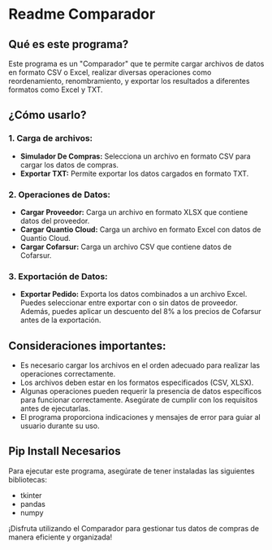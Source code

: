 <h1>Readme Comparador</h1>

<h2>Qué es este programa?</h2>
<p>Este programa es un "Comparador" que te permite cargar archivos de datos en formato CSV o Excel, realizar diversas operaciones como reordenamiento, renombramiento, y exportar los resultados a diferentes formatos como Excel y TXT.</p>

<h2>¿Cómo usarlo?</h2>

<h3>1. Carga de archivos:</h3>
<ul>
  <li><strong>Simulador De Compras:</strong> Selecciona un archivo en formato CSV para cargar los datos de compras.</li>
  <li><strong>Exportar TXT:</strong> Permite exportar los datos cargados en formato TXT.</li>
</ul>

<h3>2. Operaciones de Datos:</h3>
<ul>
  <li><strong>Cargar Proveedor:</strong> Carga un archivo en formato XLSX que contiene datos del proveedor.</li>
  <li><strong>Cargar Quantio Cloud:</strong> Carga un archivo en formato Excel con datos de Quantio Cloud.</li>
  <li><strong>Cargar Cofarsur:</strong> Carga un archivo CSV que contiene datos de Cofarsur.</li>
</ul>

<h3>3. Exportación de Datos:</h3>
<ul>
  <li><strong>Exportar Pedido:</strong> Exporta los datos combinados a un archivo Excel. Puedes seleccionar entre exportar con o sin datos de proveedor. Además, puedes aplicar un descuento del 8% a los precios de Cofarsur antes de la exportación.</li>
</ul>

<h2>Consideraciones importantes:</h2>
<ul>
  <li>Es necesario cargar los archivos en el orden adecuado para realizar las operaciones correctamente.</li>
  <li>Los archivos deben estar en los formatos especificados (CSV, XLSX).</li>
  <li>Algunas operaciones pueden requerir la presencia de datos específicos para funcionar correctamente. Asegúrate de cumplir con los requisitos antes de ejecutarlas.</li>
  <li>El programa proporciona indicaciones y mensajes de error para guiar al usuario durante su uso.</li>
</ul>

<h2>Pip Install Necesarios</h2>
<p>Para ejecutar este programa, asegúrate de tener instaladas las siguientes bibliotecas:</p>
<ul>
  <li>tkinter</li>
  <li>pandas</li>
  <li>numpy</li>
</ul>

<p>¡Disfruta utilizando el Comparador para gestionar tus datos de compras de manera eficiente y organizada!</p>
